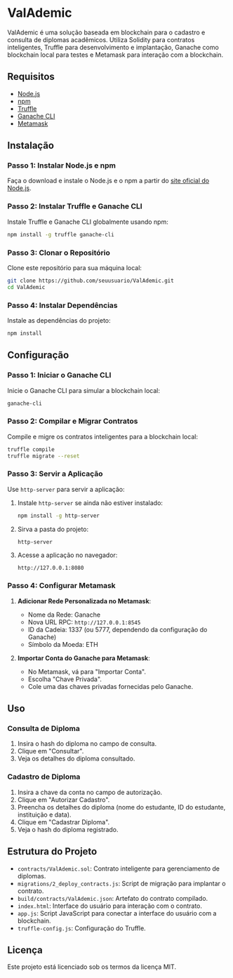 
# ValAdemic

ValAdemic é uma solução baseada em blockchain para o cadastro e consulta de diplomas acadêmicos. Utiliza Solidity para contratos inteligentes, Truffle para desenvolvimento e implantação, Ganache como blockchain local para testes e Metamask para interação com a blockchain.

## Requisitos

- [Node.js](https://nodejs.org/)
- [npm](https://www.npmjs.com/)
- [Truffle](https://www.trufflesuite.com/truffle)
- [Ganache CLI](https://www.trufflesuite.com/ganache)
- [Metamask](https://metamask.io/)

## Instalação

### Passo 1: Instalar Node.js e npm

Faça o download e instale o Node.js e o npm a partir do [site oficial do Node.js](https://nodejs.org/).

### Passo 2: Instalar Truffle e Ganache CLI

Instale Truffle e Ganache CLI globalmente usando npm:

```bash
npm install -g truffle ganache-cli
```

### Passo 3: Clonar o Repositório

Clone este repositório para sua máquina local:

```bash
git clone https://github.com/seuusuario/ValAdemic.git
cd ValAdemic
```

### Passo 4: Instalar Dependências

Instale as dependências do projeto:

```bash
npm install
```

## Configuração

### Passo 1: Iniciar o Ganache CLI

Inicie o Ganache CLI para simular a blockchain local:

```bash
ganache-cli
```

### Passo 2: Compilar e Migrar Contratos

Compile e migre os contratos inteligentes para a blockchain local:

```bash
truffle compile
truffle migrate --reset
```

### Passo 3: Servir a Aplicação

Use `http-server` para servir a aplicação:

1. Instale `http-server` se ainda não estiver instalado:

   ```bash
   npm install -g http-server
   ```

2. Sirva a pasta do projeto:

   ```bash
   http-server
   ```

3. Acesse a aplicação no navegador:

   ```plaintext
   http://127.0.0.1:8080
   ```

### Passo 4: Configurar Metamask

1. **Adicionar Rede Personalizada no Metamask**:
   - Nome da Rede: Ganache
   - Nova URL RPC: `http://127.0.0.1:8545`
   - ID da Cadeia: 1337 (ou 5777, dependendo da configuração do Ganache)
   - Símbolo da Moeda: ETH

2. **Importar Conta do Ganache para Metamask**:
   - No Metamask, vá para "Importar Conta".
   - Escolha "Chave Privada".
   - Cole uma das chaves privadas fornecidas pelo Ganache.

## Uso

### Consulta de Diploma

1. Insira o hash do diploma no campo de consulta.
2. Clique em "Consultar".
3. Veja os detalhes do diploma consultado.

### Cadastro de Diploma

1. Insira a chave da conta no campo de autorização.
2. Clique em "Autorizar Cadastro".
3. Preencha os detalhes do diploma (nome do estudante, ID do estudante, instituição e data).
4. Clique em "Cadastrar Diploma".
5. Veja o hash do diploma registrado.

## Estrutura do Projeto

- `contracts/ValAdemic.sol`: Contrato inteligente para gerenciamento de diplomas.
- `migrations/2_deploy_contracts.js`: Script de migração para implantar o contrato.
- `build/contracts/ValAdemic.json`: Artefato do contrato compilado.
- `index.html`: Interface do usuário para interação com o contrato.
- `app.js`: Script JavaScript para conectar a interface do usuário com a blockchain.
- `truffle-config.js`: Configuração do Truffle.

## Licença

Este projeto está licenciado sob os termos da licença MIT.
